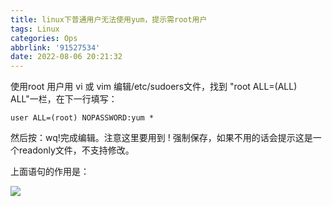 ```yaml
---
title: linux下普通用户无法使用yum，提示需root用户
tags: Linux
categories: Ops
abbrlink: '91527534'
date: 2022-08-06 20:21:32
---
```


<!-- more -->

使用root 用户用 vi 或 vim 编辑/etc/sudoers文件，找到 "root ALL=(ALL) ALL"一栏，在下一行填写：

```
user ALL=(root) NOPASSWORD:yum *
```

然后按：wq!完成编辑。注意这里要用到 ! 强制保存，如果不用的话会提示这是一个readonly文件，不支持修改。

上面语句的作用是：

![](https://blog-cnd-1307088890.cos.ap-guangzhou.myqcloud.com/20220806202154.png)

 
